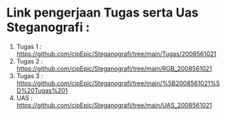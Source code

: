 # Link pengerjaan Tugas serta Uas Steganografi :
1. Tugas 1 : https://github.com/cipEpic/Steganografi/tree/main/Tugas/2008561021
2. Tugas 2 : https://github.com/cipEpic/Steganografi/tree/main/RGB_2008561021
3. Tugas 3 : https://github.com/cipEpic/Steganografi/tree/main/%5B2008561021%5D%20Tugas%201
4. UAS : https://github.com/cipEpic/Steganografi/tree/main/UAS_2008561021